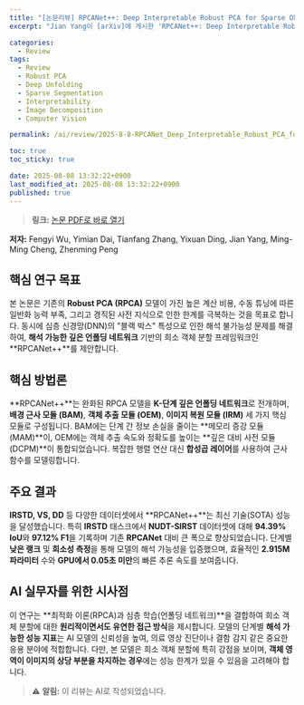 ```yaml
---
title: "[논문리뷰] RPCANet++: Deep Interpretable Robust PCA for Sparse Object Segmentation"
excerpt: "Jian Yang이 [arXiv]에 게시한 'RPCANet++: Deep Interpretable Robust PCA for Sparse Object Segmentation' 논문에 대한 자세한 리뷰입니다."

categories:
  - Review
tags:
  - Review
  - Robust PCA
  - Deep Unfolding
  - Sparse Segmentation
  - Interpretability
  - Image Decomposition
  - Computer Vision

permalink: /ai/review/2025-8-8-RPCANet_Deep_Interpretable_Robust_PCA_for_Sparse_Object_Segmentation/

toc: true
toc_sticky: true

date: 2025-08-08 13:32:22+0900
last_modified_at: 2025-08-08 13:32:22+0900
published: true
---
```

> **링크:** [논문 PDF로 바로 열기](https://arxiv.org/abs/2508.04190)

**저자:** Fengyi Wu, Yimian Dai, Tianfang Zhang, Yixuan Ding, Jian Yang, Ming-Ming Cheng, Zhenming Peng



## 핵심 연구 목표
본 논문은 기존의 **Robust PCA (RPCA)** 모델이 가진 높은 계산 비용, 수동 튜닝에 따른 일반화 능력 부족, 그리고 경직된 사전 지식으로 인한 한계를 극복하는 것을 목표로 합니다. 동시에 심층 신경망(DNN)의 "블랙 박스" 특성으로 인한 해석 불가능성 문제를 해결하여, **해석 가능한 깊은 언폴딩 네트워크** 기반의 희소 객체 분할 프레임워크인 **RPCANet++**를 제안합니다.

## 핵심 방법론
**RPCANet++**는 완화된 RPCA 모델을 **K-단계 깊은 언폴딩 네트워크**로 전개하며, **배경 근사 모듈 (BAM)**, **객체 추출 모듈 (OEM)**, **이미지 복원 모듈 (IRM)** 세 가지 핵심 모듈로 구성됩니다. BAM에는 단계 간 정보 손실을 줄이는 **메모리 증강 모듈 (MAM)**이, OEM에는 객체 추출 속도와 정확도를 높이는 **깊은 대비 사전 모듈 (DCPM)**이 통합되었습니다. 복잡한 행렬 연산 대신 **합성곱 레이어**를 사용하여 근사 함수를 모델링합니다.

## 주요 결과
**IRSTD, VS, DD** 등 다양한 데이터셋에서 **RPCANet++**는 최신 기술(SOTA) 성능을 달성했습니다. 특히 **IRSTD** 태스크에서 **NUDT-SIRST** 데이터셋에 대해 **94.39% IoU**와 **97.12% F1**을 기록하며 기존 **RPCANet** 대비 큰 폭으로 향상되었습니다. 단계별 **낮은 랭크** 및 **희소성 측정**을 통해 모델의 해석 가능성을 입증했으며, 효율적인 **2.915M 파라미터** 수와 **GPU에서 0.05초 미만**의 빠른 추론 속도를 보여줍니다.

## AI 실무자를 위한 시사점
이 연구는 **최적화 이론(RPCA)과 심층 학습(언폴딩 네트워크)**을 결합하여 희소 객체 분할에 대한 **원리적이면서도 유연한 접근 방식**을 제시합니다. 모델의 단계별 **해석 가능한 성능 지표**는 AI 모델의 신뢰성을 높여, 의료 영상 진단이나 결함 감지 같은 중요한 응용 분야에 적합합니다. 다만, 본 모델은 희소 객체 분할에 특히 강점을 보이며, **객체 영역이 이미지의 상당 부분을 차지하는 경우**에는 성능 한계가 있을 수 있음을 고려해야 합니다.

> ⚠️ **알림:** 이 리뷰는 AI로 작성되었습니다.